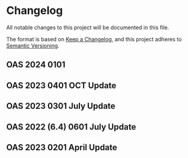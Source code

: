 # Changelog
All notable changes to this project will be documented in this file.

The format is based on [Keep a Changelog](https://keepachangelog.com/en/1.0.0/),
and this project adheres to [Semantic Versioning](https://semver.org/spec/v2.0.0.html).

## OAS 2024 0101

## OAS 2023 0401 OCT Update

## OAS 2023 0301 July Update

## OAS 2022 (6.4) 0601 July Update

## OAS 2023 0201 April Update


